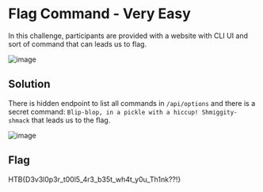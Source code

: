 # Flag Command - Very Easy

In this challenge, participants are provided with a website with CLI UI and sort of command that can leads us to flag.

![image](https://github.com/ITSEC-ASIA-ID/Competitions/assets/49203884/2139322e-c873-4d47-a7ee-b9a0976f963b)


## Solution

There is hidden endpoint to list all commands in `/api/options` and there is a secret command: `Blip-blop, in a pickle with a hiccup! Shmiggity-shmack` that leads us to the flag.

![image](https://github.com/ITSEC-ASIA-ID/Competitions/assets/49203884/824cd664-1d21-4892-a957-a83bea03cb6a)

## Flag
HTB{D3v3l0p3r_t00l5_4r3_b35t_wh4t_y0u_Th1nk??!}
